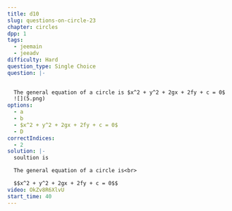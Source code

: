 ```yaml
---
title: d10
slug: questions-on-circle-23
chapter: circles
dpp: 1
tags:
  - jeemain
  - jeeadv
difficulty: Hard
question_type: Single Choice
question: |-
  

  The general equation of a circle is $x^2 + y^2 + 2gx + 2fy + c = 0$
  ![](5.png)
options:
  - a
  - b
  - $x^2 + y^2 + 2gx + 2fy + c = 0$
  - D
correctIndices:
  - 2
solution: |-
  soultion is 

  The general equation of a circle is<br>

  $$x^2 + y^2 + 2gx + 2fy + c = 0$$
video: OkZv8R6XlvU
start_time: 40
---
```

